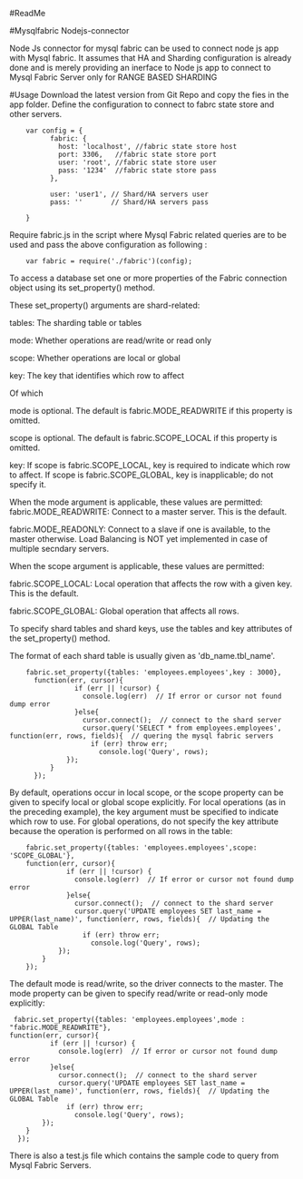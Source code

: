 #ReadMe

#Mysqlfabric Nodejs-connector

Node Js connector for mysql fabric can be used to connect node js app with Mysql fabric. It assumes that HA and Sharding configuration is already done and is merely providing an inerface to Node js app to connect to Mysql Fabric Server only for RANGE BASED SHARDING

#Usage
Download the latest version from Git Repo and copy the fies in the app folder. 
Define the configuration to connect to fabrc state store and other servers.

        var config = {
              fabric: {
                host: 'localhost', //fabric state store host
                port: 3306,   //fabric state store port
                user: 'root', //fabric state store user
                pass: '1234'  //fabric state store pass
              },

              user: 'user1', // Shard/HA servers user
              pass: ''       // Shard/HA servers pass

        }



Require fabric.js in the script where Mysql Fabric related queries are to be used and pass the above configuration as following :

        var fabric = require('./fabric')(config);

To access a database set one or more properties of the Fabric connection object using its set_property() method.

These         set_property()         arguments are shard-related:

tables: The sharding table or tables

mode: Whether operations are read/write or read only

scope: Whether operations are local or global

key: The key that identifies which row to affect

Of which 

mode is optional. The default is fabric.MODE_READWRITE if this property is omitted.

scope is optional. The default is fabric.SCOPE_LOCAL if this property is omitted.

key: If scope is fabric.SCOPE_LOCAL, key is required to indicate which row to affect. If scope is fabric.SCOPE_GLOBAL, key is inapplicable; do not specify it.

When the mode argument is applicable, these values are permitted:
fabric.MODE_READWRITE: Connect to a master server. This is the default.

fabric.MODE_READONLY: Connect to a slave if one is available, to the master otherwise. Load Balancing is NOT yet implemented in case of multiple secndary servers.

When the scope argument is applicable, these values are permitted:

fabric.SCOPE_LOCAL: Local operation that affects the row with a given key. This is the default.

fabric.SCOPE_GLOBAL: Global operation that affects all rows.

To specify shard tables and shard keys, use the tables and key attributes of the set_property() method.

The format of each shard table is usually given as 'db_name.tbl_name'.

        fabric.set_property({tables: 'employees.employees',key : 3000},
          function(err, cursor){
                    if (err || !cursor) {
                      console.log(err)  // If error or cursor not found dump error
                    }else{
                      cursor.connect();  // connect to the shard server
                      cursor.query('SELECT * from employees.employees', function(err, rows, fields){  // quering the mysql fabric servers
                        if (err) throw err; 
                          console.log('Query', rows);  
                  });
              }
          });


By default, operations occur in local scope, or the scope property can be given to specify local or global scope explicitly. For local operations (as in the preceding example), the key argument must be specified to indicate which row to use. For global operations, do not specify the key attribute because the operation is performed on all rows in the table:

        fabric.set_property({tables: 'employees.employees',scope: 'SCOPE_GLOBAL'},
        function(err, cursor){
                  if (err || !cursor) {
                    console.log(err)  // If error or cursor not found dump error
                  }else{
                    cursor.connect();  // connect to the shard server
                    cursor.query('UPDATE employees SET last_name = UPPER(last_name)', function(err, rows, fields){  // Updating the GLOBAL Table
                      if (err) throw err; 
                        console.log('Query', rows);  
                });
            }
        });

The default mode is read/write, so the driver connects to the master. The mode property can be given to specify read/write or read-only mode explicitly:

     fabric.set_property({tables: 'employees.employees',mode : "fabric.MODE_READWRITE"},
    function(err, cursor){
              if (err || !cursor) {
                console.log(err)  // If error or cursor not found dump error
              }else{
                cursor.connect();  // connect to the shard server
                cursor.query('UPDATE employees SET last_name = UPPER(last_name)', function(err, rows, fields){  // Updating the GLOBAL Table
                  if (err) throw err; 
                    console.log('Query', rows);  
            });
        }
      });

There is also a test.js file which contains the sample code to query from Mysql Fabric Servers.
